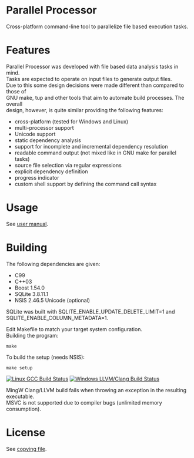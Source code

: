 Parallel Processor
==================

Cross-platform command-line tool to parallelize file based execution tasks.  

Features
========

Parallel Processor was developed with file based data analysis tasks in mind.  
Tasks are expected to operate on input files to generate output files.  
Due to this some design decisions were made different than compared to those of  
GNU make, tup and other tools that aim to automate build processes. The overall  
design, however, is quite similar providing the following features:  
- cross-platform (tested for Windows and Linux)
- multi-processor support
- Unicode support
- static dependency analysis
- support for incomplete and incremental dependency resolution
- readable command output (not mixed like in GNU make for parallel tasks)
- source file selection via regular expressions
- explicit dependency definition
- progress indicator
- custom shell support by defining the command call syntax

Usage
=====

See [user manual](doc/pp-user-manual.pdf).  

Building
========

The following dependencies are given:  
- C99
- C++03
- Boost 1.54.0
- SQLite 3.8.11.1
- NSIS 2.46.5 Unicode (optional)

SQLite was built with SQLITE_ENABLE_UPDATE_DELETE_LIMIT=1 and  
SQLITE_ENABLE_COLUMN_METADATA=1.  
  
Edit Makefile to match your target system configuration.  
Building the program:  

    make

To build the setup (needs NSIS):  

    make setup

[![Linux GCC Build Status](https://img.shields.io/travis/daniel-starke/pp/master.svg?label=Linux)](https://travis-ci.org/daniel-starke/pp)
[![Windows LLVM/Clang Build Status](https://img.shields.io/appveyor/ci/danielstarke/pp/master.svg?label=Windows)](https://ci.appveyor.com/project/danielstarke/pp)    

MingW Clang/LLVM build fails when throwing an exception in the resulting executable.  
MSVC is not supported due to compiler bugs (unlimited memory consumption).

License
=======

See [copying file](doc/COPYING).  

